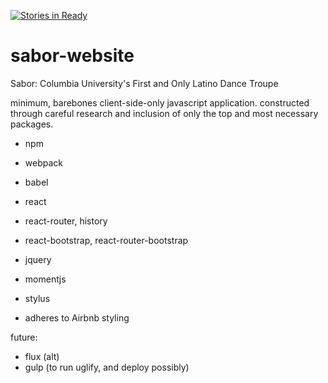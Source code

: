 [![Stories in Ready](https://badge.waffle.io/sunyang713/sabor-website.png?label=ready&title=Ready)](https://waffle.io/sunyang713/sabor-website)
# sabor-website
Sabor: Columbia University's First and Only Latino Dance Troupe

minimum, barebones client-side-only javascript application. constructed through careful research and inclusion of only the top and most necessary packages.

 - npm
 - webpack
 - babel

 - react
 - react-router, history
 - react-bootstrap, react-router-bootstrap


 - jquery
 - momentjs

 - stylus

 - adheres to Airbnb styling


future:
 - flux (alt)
 - gulp (to run uglify, and deploy possibly)


